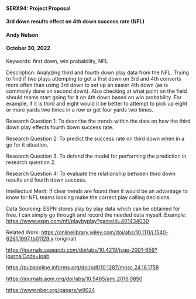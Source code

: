 #### SERX94: Project Proposal
#### 3rd down results effect on 4th down success rate (NFL)
#### Andy Nelson
#### October 30, 2022

Keywords: first down, win probability, NFL

Description: Analyzing third and fourth down play data from the NFL. Trying to find if two plays attemping to get a first down on 3rd and 4th converts more often than using 3rd down to set up an easier 4th down (as is commonly done on second down). Also checking at what point on the field should teams start going for it on 4th down based on win probability. For example, if it is third and eight would it be better to attempt to pick up eight or more yards two times in a row or get four yards two times. 

Research Question 1: To describe the trends within the data on how the third down play effects fourth down success rate. 

Research Question 2: To predict the success rate on third down when in a go for it situation. 

Research Question 3: To defend the model for performing the prediction in research question 2.

Research Question 4: To evaluate the relationship between third down results and fourth down success. 

Intellectual Merit: If clear trends are found then it would be an advantage to know for NFL teams looking make the correct play calling decisions. 

Data Sourcing: ESPN stores play by play data which can be obtained for free. I can simply go through and record the needed data myself. Example: https://www.espn.com/nfl/playbyplay?gameId=401434030

Related Work: 
https://onlinelibrary.wiley.com/doi/abs/10.1111/j.1540-6261.1997.tb01129.x (original)

https://journals.sagepub.com/doi/abs/10.4219/jsge-2001-659?journalCode=joab

https://pubsonline.informs.org/doi/pdf/10.1287/mnsc.24.16.1758

https://journals.aom.org/doi/abs/10.5465/amj.2016.0850

https://www.nber.org/papers/w9024
